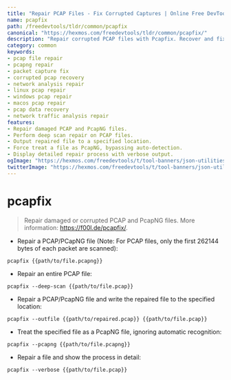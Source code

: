 ```yaml
---
title: "Repair PCAP Files - Fix Corrupted Captures | Online Free DevTools by Hexmos"
name: pcapfix
path: /freedevtools/tldr/common/pcapfix
canonical: "https://hexmos.com/freedevtools/tldr/common/pcapfix/"
description: "Repair corrupted PCAP files with Pcapfix. Recover and fix damaged packet captures and PcapNG files. Free online tool, no registration required."
category: common
keywords:
- pcap file repair
- pcapng repair
- packet capture fix
- corrupted pcap recovery
- network analysis repair
- linux pcap repair
- windows pcap repair
- macos pcap repair
- pcap data recovery
- network traffic analysis repair
features:
- Repair damaged PCAP and PcapNG files.
- Perform deep scan repair on PCAP files.
- Output repaired file to a specified location.
- Force treat a file as PcapNG, bypassing auto-detection.
- Display detailed repair process with verbose output.
ogImage: "https://hexmos.com/freedevtools/t/tool-banners/json-utilities-banner.png"
twitterImage: "https://hexmos.com/freedevtools/t/tool-banners/json-utilities-banner.png"
---
```


# pcapfix

> Repair damaged or corrupted PCAP and PcapNG files.
> More information: <https://f00l.de/pcapfix/>.

- Repair a PCAP/PCapNG file (Note: For PCAP files, only the first 262144 bytes of each packet are scanned):

`pcapfix {{path/to/file.pcapng}}`

- Repair an entire PCAP file:

`pcapfix --deep-scan {{path/to/file.pcap}}`

- Repair a PCAP/PcapNG file and write the repaired file to the specified location:

`pcapfix --outfile {{path/to/repaired.pcap}} {{path/to/file.pcap}}`

- Treat the specified file as a PcapNG file, ignoring automatic recognition:

`pcapfix --pcapng {{path/to/file.pcapng}}`

- Repair a file and show the process in detail:

`pcapfix --verbose {{path/to/file.pcap}}`
